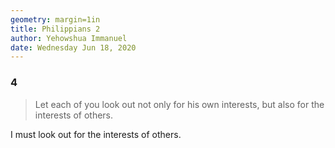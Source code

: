 ```yaml
---
geometry: margin=1in
title: Philippians 2
author: Yehowshua Immanuel
date: Wednesday Jun 18, 2020
---
```


### 4
> Let each of you look out not only for his own 
> interests, but also for the interests of others.

I must look out for the interests of others.